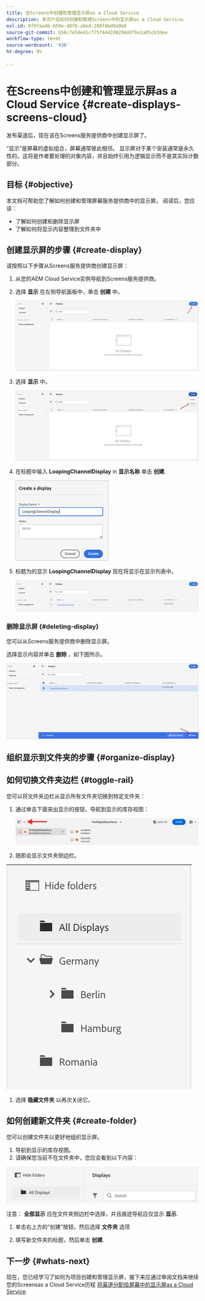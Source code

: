 ```yaml
---
title: 在Screens中创建和管理显示屏as a Cloud Service
description: 本页介绍如何创建和管理Screens中的显示屏as a Cloud Service。
exl-id: 0f9faa4b-b50e-40f8-a8ed-280f8bd0a9b8
source-git-commit: b56c7e5de41cf75f4442d8294ddfbe1a05cb3dee
workflow-type: tm+mt
source-wordcount: '436'
ht-degree: 9%

---
```


# 在Screens中创建和管理显示屏as a Cloud Service {#create-displays-screens-cloud}

发布渠道后，现在该在Screens服务提供商中创建显示屏了。

“显示”是屏幕的虚拟组合，屏幕通常彼此相邻。 显示屏对于某个安装通常是永久性的。这将是作者要处理的对象内容，并且始终引用为逻辑显示而不是其实际计数部分。

## 目标 {#objective}

本文档可帮助您了解如何创建和管理屏幕服务提供商中的显示屏。 阅读后，您应该：

* 了解如何创建和删除显示屏
* 了解如何将显示内容整理到文件夹中

## 创建显示屏的步骤 {#create-display}

请按照以下步骤从Screens服务提供商创建显示屏：

1. 从您的AEM Cloud Service实例导航到Screens服务提供商。
1. 选择 **显示** 在左侧导航面板中，单击 **创建** 中。

   ![图像](/help/screens-cloud/assets/display/disp-1.png)

1. 选择 **显示** 中。

   ![图像](/help/screens-cloud/assets/display/disp-2.png)

1. 在标题中输入 **LoopingChannelDisplay** in **显示名称** 单击 **创建**.

   ![图像](/help/screens-cloud/assets/display/disp3.png)

1. 标题为的显示 **LoopingChannelDisplay** 现在将显示在显示列表中。

   ![图像](/help/screens-cloud/assets/display/disp-4.png)

### 删除显示屏 {#deleting-display}

您可以从Screens服务提供商中删除显示屏。

选择显示内容并单击 **删除** ，如下图所示。

![图像](/help/screens-cloud/assets/display/disp-5.png)

## 组织显示到文件夹的步骤 {#organize-display}

## 如何切换文件夹边栏 {#toggle-rail}

您可以将文件夹边栏从显示所有文件夹切换到特定文件夹：

1. 通过单击下面突出显示的按钮，导航到显示的库存视图：

   ![图像](/help/screens-cloud/assets/display/display-inventory.png)

1. 随即会显示文件夹侧边栏。

![图像](/help/screens-cloud/assets/display/toggle-rail.png)

1. 选择 **隐藏文件夹** 以再次关闭它。

## 如何创建新文件夹 {#create-folder}

您可以创建文件夹以更好地组织显示屏。

1. 导航到显示的库存视图。
1. 请确保您当前不在文件夹中，您应会看到以下内容：

![图像](/help/screens-cloud/assets/display/verify-view.png)

注意： **全部显示** 应在文件夹侧边栏中选择，并且痕迹导航应仅显示 **显示**.

1. 单击右上方的“创建”按钮，然后选择 **文件夹** 选项

1. 填写新文件夹的标题，然后单击 **创建**.

## 下一步 {#whats-next}

现在，您已经学习了如何为项目创建和管理显示屏，接下来应通过审阅文档来继续您的Screensas a Cloud Service历程 [将渠道分配给屏幕中的显示屏as a Cloud Service](https://experienceleague.adobe.com/docs/experience-manager-cloud-service/screens-as-cloud-service/create-content/assigning-channels-to-display.html?lang=en).
